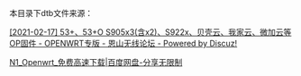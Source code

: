 本目录下dtb文件来源：

[\[2021-02-17\] 53+、53+O S905x3(含x2)、S922x、贝壳云、我家云、微加云等OP固件 - OPENWRT专版 - 恩山无线论坛 - Powered by Discuz!](https://www.right.com.cn/forum/thread-4076037-1-1.html)

[N1_Openwrt_免费高速下载|百度网盘-分享无限制](https://pan.baidu.com/s/1BIjHHfi90Oa7Le91Q8gkOg#list/path=/sharelink3676369119-208190339200021/N1_Openwrt/Armbian_buster_内核5.3.x(N1、贝壳云)/纯内核/rockchip&parentPath=/sharelink3676369119-208190339200021)
